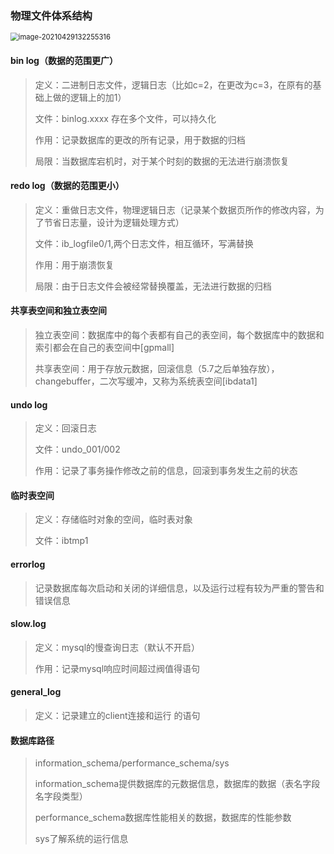 ### 物理文件体系结构

<img src="https://yliang.oss-cn-shanghai.aliyuncs.com/img/programming/frame/mybatis/image-20210429132255316.png" alt="image-20210429132255316" style="zoom:80%;" />

#### bin log（数据的范围更广）

> 定义：二进制日志文件，逻辑日志（比如c=2，在更改为c=3，在原有的基础上做的逻辑上的加1）
>
> 文件：binlog.xxxx 存在多个文件，可以持久化
>
> 作用：记录数据库的更改的所有记录，用于数据的归档
>
> 局限：当数据库宕机时，对于某个时刻的数据的无法进行崩溃恢复

#### redo log（数据的范围更小）

> 定义：重做日志文件，物理逻辑日志（记录某个数据页所作的修改内容，为了节省日志量，设计为逻辑处理方式）
>
> 文件：ib_logfile0/1,两个日志文件，相互循环，写满替换
>
> 作用：用于崩溃恢复
>
> 局限：由于日志文件会被经常替换覆盖，无法进行数据的归档

#### 共享表空间和独立表空间

> 独立表空间：数据库中的每个表都有自己的表空间，每个数据库中的数据和索引都会在自己的表空间中[gpmall]
>
> 共享表空间：用于存放元数据，回滚信息（5.7之后单独存放），changebuffer，二次写缓冲，又称为系统表空间[ibdata1]

#### undo log

> 定义：回滚日志
>
> 文件：undo_001/002
>
> 作用：记录了事务操作修改之前的信息，回滚到事务发生之前的状态

#### 临时表空间

> 定义：存储临时对象的空间，临时表对象
>
> 文件：ibtmp1

#### errorlog

> 记录数据库每次启动和关闭的详细信息，以及运行过程有较为严重的警告和错误信息

#### slow.log

> 定义：mysql的慢查询日志（默认不开启）
>
> 作用：记录mysql响应时间超过阀值得语句

#### general_log

> 定义：记录建立的client连接和运行 的语句

#### 数据库路径

> information_schema/performance_schema/sys
>
> information_schema提供数据库的元数据信息，数据库的数据（表名字段名字段类型）
>
> performance_schema数据库性能相关的数据，数据库的性能参数
>
> sys了解系统的运行信息